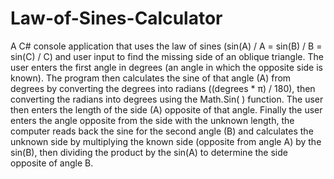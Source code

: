 # Law-of-Sines-Calculator
A C# console application that uses the law of sines (sin(A) / A = sin(B) / B = sin(C) / C) and user input to find the missing side of an oblique triangle. The user enters the first angle in degrees (an angle in which the opposite side is known). The program then calculates the sine of that angle (A) from degrees by converting the degrees into radians ((degrees * π) / 180), then converting the radians into degrees using the Math.Sin( ) function. The user then enters the length of the side (A) opposite of that angle. Finally the user enters the angle opposite from the side with the unknown length, the computer reads back the sine for the second angle (B) and calculates the unknown side by multiplying the known side (opposite from angle A) by the sin(B), then dividing the product by the sin(A) to determine the side opposite of angle B. 

